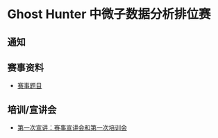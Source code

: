 # Ghost Hunter 中微子数据分析排位赛

## 通知

## 赛事资料

- [赛事题目](./data/gh2024.md)

## 培训/宣讲会

- [第一次宣讲：赛事宣讲会和第一次培训会](./data/briefing-and-data-set.md)
